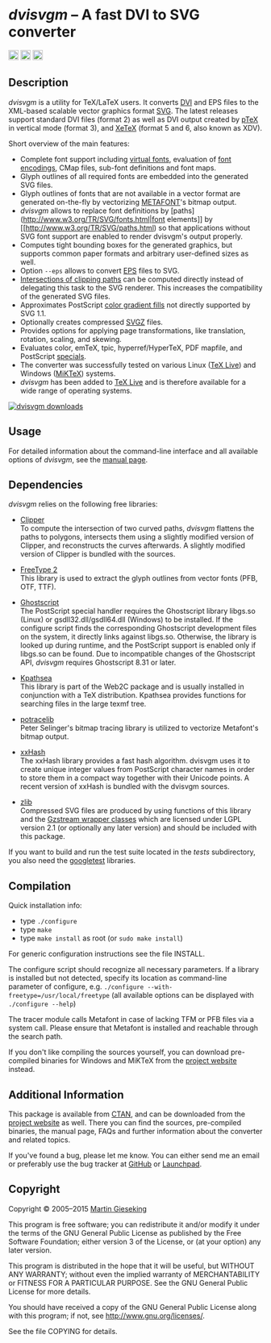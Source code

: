 _dvisvgm_ &ndash; A fast DVI to SVG converter
=============================================
[<img src="https://travis-ci.org/mgieseki/dvisvgm.svg?branch=master" height="20px">](https://travis-ci.org/mgieseki/dvisvgm)
[<img src="https://scan.coverity.com/projects/1099/badge.svg" height="20px">](https://scan.coverity.com/projects/1099)
[<img src="http://img.shields.io/:license-GPL%203+-blue.svg" height="20px">](http://www.gnu.org/licenses/gpl-3.0.en.html)

Description
-----------

_dvisvgm_ is a utility for TeX/LaTeX users. It converts
[DVI](http://en.wikipedia.org/wiki/Device_independent_file_format) and EPS files to the
XML-based scalable vector graphics format [SVG](http://www.w3.org/TR/SVG).
The latest releases support standard DVI files (format 2) as well as DVI output
created by [pTeX](http://www.ascii.co.jp/pb/ptex) in vertical mode (format 3),
and [XeTeX](http://scripts.sil.org/xetex) (format 5 and 6, also known as XDV).

Short overview of the main features:

* Complete font support including [virtual fonts](http://www.tex.ac.uk/cgi-bin/texfaq2html?label=virtualfonts), evaluation of [font encodings](http://www.tex.ac.uk/cgi-bin/texfaq2html?label=whatenc), CMap files, sub-font definitions and font maps.
* Glyph outlines of all required fonts are embedded into the generated SVG files.
* Glyph outlines of fonts that are not available in a vector format are generated on-the-fly by vectorizing [METAFONT](http://en.wikipedia.org/wiki/Metafont)'s bitmap output.
* _dvisvgm_ allows to replace font definitions by [paths](http://www.w3.org/TR/SVG/fonts.html|font elements]] by [[http://www.w3.org/TR/SVG/paths.html) so that applications without SVG font support are enabled to render dvisvgm's output properly.
* Computes tight bounding boxes for the generated graphics, but supports common paper formats and arbitrary user-defined sizes as well.
* Option `--eps` allows to convert [EPS](https://en.wikipedia.org/wiki/Encapsulated_PostScript) files to SVG.
* [Intersections of clipping paths](http://dvisvgm.sf.net/Clipping) can be computed directly instead of delegating this task to the SVG renderer. This increases the compatibility of the generated SVG files.
* Approximates PostScript [color gradient fills](http://dvisvgm.sourceforge.net/Gradients) not directly supported by SVG 1.1.
* Optionally creates compressed [SVGZ](https://en.wikipedia.org/wiki/Scalable_Vector_Graphics#Compression) files.
* Provides options for applying page transformations, like translation, rotation, scaling, and skewing.
* Evaluates color, emTeX, tpic, hyperref/HyperTeX, PDF mapfile, and PostScript [specials](http://www.tex.ac.uk/cgi-bin/texfaq2html?label=specials).
* The converter was successfully tested on various Linux ([TeX Live](http://www.tug.org/texlive)) and Windows ([MiKTeX](http://www.miktex.org)) systems.
* _dvisvgm_ has been added to [TeX Live](http://www.tug.org/texlive) and is therefore available for a wide range of operating systems.

<a href="http://dvisvgm.sf.net/Downloads">![dvisvgm downloads](http://dvisvgm.sf.net/uploads/download.png)</a>


Usage
-----
For detailed information about the command-line interface and all available
options of _dvisvgm_, see the [manual page](http://dvisvgm.sourceforge.net/Manpage).


Dependencies
------------

_dvisvgm_ relies on the following free libraries:

* [Clipper](http://www.angusj.com/delphi/clipper.php)  
  To compute the intersection of two curved paths, _dvisvgm_ flattens the paths to
  polygons, intersects them using a slightly modified version of Clipper, and reconstructs
  the curves afterwards. A slightly modified version of Clipper is bundled with the sources.

* [FreeType 2](http://www.freetype.org)  
  This library is used to extract the glyph outlines from vector fonts (PFB, OTF, TTF).

* [Ghostscript](http://www.ghostscript.com)  
  The PostScript special handler requires the Ghostscript library libgs.so (Linux)
  or gsdll32.dll/gsdll64.dll (Windows) to be installed. If the configure script
  finds the corresponding Ghostscript development files on the system, it
  directly links against libgs.so. Otherwise, the library is looked up during
  runtime, and the PostScript support is enabled only if libgs.so can be found.
  Due to incompatible changes of the Ghostscript API, _dvisvgm_ requires
  Ghostscript 8.31 or later.

* [Kpathsea](https://tug.org/kpathsea)  
  This library is part of the Web2C package and is usually installed in
  conjunction with a TeX distribution. Kpathsea provides functions for searching
  files in the large texmf tree.

* [potracelib](http://potrace.sourceforge.net)  
  Peter Selinger's bitmap tracing library is utilized to vectorize Metafont's
  bitmap output.

* [xxHash](https://github.com/Cyan4973/xxHash)  
  The xxHash library provides a fast hash algorithm. dvisvgm uses it to create
  unique integer values from PostScript character names in order to store them in
  a compact way together with their Unicode points. A recent version of xxHash is
  bundled with the dvisvgm sources.

* [zlib](http://www.zlib.org)  
  Compressed SVG files are produced by using functions of this library and the
  [Gzstream wrapper classes](http://www.cs.unc.edu/Research/compgeom/gzstream)
  which are licensed under LGPL version 2.1 (or optionally any later version)
  and should be included with this package.

If you want to build and run the test suite located in the _tests_
subdirectory, you also need the [googletest](http://code.google.com/p/googletest)
libraries.


Compilation
-----------

Quick installation info:
* type `./configure`
* type `make`
* type `make install` as root (or `sudo make install`)

For generic configuration instructions see the file INSTALL.

The configure script should recognize all necessary parameters.
If a library is installed but not detected, specify its location
as command-line parameter of configure, e.g.
`./configure --with-freetype=/usr/local/freetype`
(all available options can be displayed with `./configure --help`)

The tracer module calls Metafont in case of lacking TFM or PFB files
via a system call. Please ensure that Metafont is installed and
reachable through the search path.

If you don't like compiling the sources yourself, you can download
pre-compiled binaries for Windows and MiKTeX from the
[project website](http://dvisvgm.sourceforge.net) instead.


Additional Information
----------------------

This package is available from [CTAN](http://ctan.org), and can be downloaded
from the [project website](http://dvisvgm.sourceforge.net) as well. There you
can find the sources, pre-compiled binaries, the manual page, FAQs and further
information about the converter and related topics.

If you've found a bug, please let me know. You can either send me an email or
preferably use the bug tracker at [GitHub](https://github.com/mgieseki/dvisvgm)
or [Launchpad](https://launchpad.net/dvisvgm).


Copyright
---------

Copyright &copy; 2005&ndash;2015 [Martin Gieseking](mailto:martin.gieseking@uos.de)

This program is free software; you can redistribute it and/or modify it
under the terms of the GNU General Public License as published by the
Free Software Foundation; either version 3 of the License, or (at your
option) any later version.

This program is distributed in the hope that it will be useful, but
WITHOUT ANY WARRANTY; without even the implied warranty of
MERCHANTABILITY or FITNESS FOR A PARTICULAR PURPOSE. See the GNU General
Public License for more details.

You should have received a copy of the GNU General Public License along
with this program; if not, see <http://www.gnu.org/licenses/>.

See the file COPYING for details.

